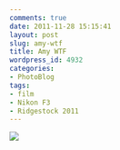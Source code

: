 ```yaml
---
comments: true
date: 2011-11-28 15:15:41
layout: post
slug: amy-wtf
title: Amy WTF
wordpress_id: 4932
categories:
- PhotoBlog
tags:
- film
- Nikon F3
- Ridgestock 2011
---
```


![](http://ryanfitzer.com/main/wp-content/uploads/2011/11/stop-amy.jpg)
